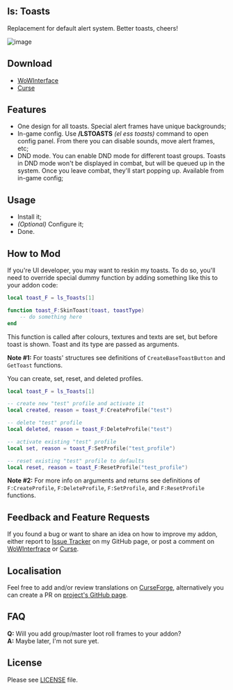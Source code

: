 ## ls: Toasts
Replacement for default alert system. Better toasts, cheers!

![image](http://i.imgur.com/PvzX6VF.gif)

## Download
- [WoWInterface](http://www.wowinterface.com/downloads/info24123.html)
- [Curse](http://mods.curse.com/addons/wow/ls-toasts)

## Features
- One design for all toasts. Special alert frames have unique backgrounds;
- In-game config. Use **/LSTOASTS** _(el ess toasts)_ command to open config panel. From there you can disable sounds, move alert frames, etc;
- DND mode. You can enable DND mode for different toast groups. Toasts in DND mode won't be displayed in combat, but will be queued up in the system. Once you leave combat, they'll start popping up. Available from in-game config;

## Usage
- Install it;
- _(Optional)_ Configure it;
- Done.

## How to Mod
If you're UI developer, you may want to reskin my toasts. To do so, you'll need to override special dummy function by adding something like this to your addon code:

```Lua
local toast_F = ls_Toasts[1]

function toast_F:SkinToast(toast, toastType)
	-- do something here
end
```

This function is called after colours, textures and texts are set, but before toast is shown. Toast and its type are passed as arguments.

**Note #1:** For toasts' structures see definitions of `CreateBaseToastButton` and `GetToast` functions.

You can create, set, reset, and deleted profiles.

```Lua
local toast_F = ls_Toasts[1]

-- create new "test" profile and activate it
local created, reason = toast_F:CreateProfile("test")

-- delete "test" profile
local deleted, reason = toast_F:DeleteProfile("test")

-- activate existing "test" profile
local set, reason = toast_F:SetProfile("test_profile")

-- reset existing "test" profile to defaults
local reset, reason = toast_F:ResetProfile("test_profile")

```

**Note #2:** For more info on arguments and returns see definitions of `F:CreateProfile`, `F:DeleteProfile`, `F:SetProfile`, and `F:ResetProfile` functions.

## Feedback and Feature Requests
If you found a bug or want to share an idea on how to improve my addon, either report to [Issue Tracker](https://github.com/ls-/ls_Toasts/issues) on my GitHub page, or post a comment on [WoWInterfrace](http://www.wowinterface.com/downloads/info24123.html#comments) or [Curse](http://mods.curse.com/addons/wow/ls-toasts#comments).

## Localisation
Feel free to add and/or review translations on [CurseForge](https://wow.curseforge.com/addons/ls-toasts/localization/), alternatively you can create a PR on [project's GitHub page](https://github.com/ls-/ls_Toasts/pulls).

## FAQ
**Q:** Will you add group/master loot roll frames to your addon?<br/>
**A:** Maybe later, I'm not sure yet.

## License
Please see [LICENSE](https://github.com/ls-/ls_Toasts/blob/master/LICENSE.txt) file.
